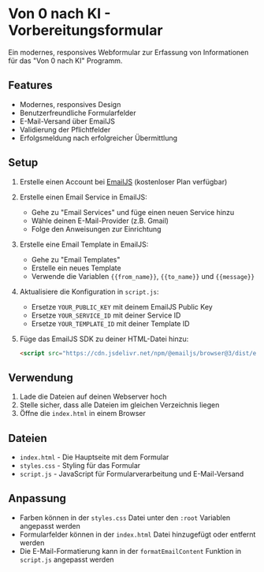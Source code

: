 # Von 0 nach KI - Vorbereitungsformular

Ein modernes, responsives Webformular zur Erfassung von Informationen für das "Von 0 nach KI" Programm.

## Features

- Modernes, responsives Design
- Benutzerfreundliche Formularfelder
- E-Mail-Versand über EmailJS
- Validierung der Pflichtfelder
- Erfolgsmeldung nach erfolgreicher Übermittlung

## Setup

1. Erstelle einen Account bei [EmailJS](https://www.emailjs.com/) (kostenloser Plan verfügbar)

2. Erstelle einen Email Service in EmailJS:
   - Gehe zu "Email Services" und füge einen neuen Service hinzu
   - Wähle deinen E-Mail-Provider (z.B. Gmail)
   - Folge den Anweisungen zur Einrichtung

3. Erstelle eine Email Template in EmailJS:
   - Gehe zu "Email Templates"
   - Erstelle ein neues Template
   - Verwende die Variablen `{{from_name}}`, `{{to_name}}` und `{{message}}`

4. Aktualisiere die Konfiguration in `script.js`:
   - Ersetze `YOUR_PUBLIC_KEY` mit deinem EmailJS Public Key
   - Ersetze `YOUR_SERVICE_ID` mit deiner Service ID
   - Ersetze `YOUR_TEMPLATE_ID` mit deiner Template ID

5. Füge das EmailJS SDK zu deiner HTML-Datei hinzu:
   ```html
   <script src="https://cdn.jsdelivr.net/npm/@emailjs/browser@3/dist/email.min.js"></script>
   ```

## Verwendung

1. Lade die Dateien auf deinen Webserver hoch
2. Stelle sicher, dass alle Dateien im gleichen Verzeichnis liegen
3. Öffne die `index.html` in einem Browser

## Dateien

- `index.html` - Die Hauptseite mit dem Formular
- `styles.css` - Styling für das Formular
- `script.js` - JavaScript für Formularverarbeitung und E-Mail-Versand

## Anpassung

- Farben können in der `styles.css` Datei unter den `:root` Variablen angepasst werden
- Formularfelder können in der `index.html` Datei hinzugefügt oder entfernt werden
- Die E-Mail-Formatierung kann in der `formatEmailContent` Funktion in `script.js` angepasst werden 